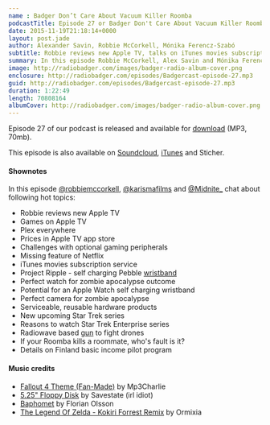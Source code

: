 ```yaml
---
name : Badger Don’t Care About Vacuum Killer Roomba
podcastTitle: Episode 27 or Badger Don't Care About Vacuum Killer Roomba
date: 2015-11-19T21:18:14+0000
layout: post.jade
author: Alexander Savin, Robbie McCorkell, Mónika Ferencz-Szabó
subtitle: Robbie reviews new Apple TV, talks on iTunes movies subscription service, missing features of Netflix, starless faves on Twitter, smart wristband charging smart watches, anti drones radio wave gun, new upcoming Star Trek series and basic income pilot in Finland
summary: In this episode Robbie McCorkell, Alex Savin and Mónika Ferencz-Szabó talk about new Apple TV, talks on iTunes movies subscription service, missing features of Netflix, starless faves on Twitter, smart wristband charging smart watches, anti drones radio wave gun, new upcoming Star Trek series and basic income pilot in Finland. For full shownotes and links check our website http://www.radiobadger.com
image: http://radiobadger.com/images/badger-radio-album-cover.png
enclosure: http://radiobadger.com/episodes/Badgercast-episode-27.mp3
guid: http://radiobadger.com/episodes/Badgercast-episode-27.mp3
duration: 1:22:49
length: 70808164
albumCover: http://radiobadger.com/images/badger-radio-album-cover.png
---
```


Episode 27 of our podcast is released and available for [download](http://radiobadger.com/episodes/Badgercast-episode-27.mp3) (MP3, 70mb).

This episode is also available on [Soundcloud](https://soundcloud.com/karismafilms/radio-badger-episode-27), [iTunes](https://itunes.apple.com/gb/podcast/radio-badger-tech-podcast/id918884643?mt=2) and Sticher.

#### Shownotes

In this episode [@robbiemccorkell](https://twitter.com/robbiemccorkell), [@karismafilms](https://twitter.com/karismafilms) and [@Midnite_](https://twitter.com/Midnite_) chat about following hot topics:

* Robbie reviews new Apple TV
* Games on Apple TV
* Plex everywhere
* Prices in Apple TV app store
* Challenges with optional gaming peripherals
* Missing feature of Netflix
* iTunes movies subscription service
* Project Ripple - self charging Pebble [wristband](https://www.kickstarter.com/projects/170743596/ripple-the-most-advanced-solar-watch-strap-for-peb)
* Perfect watch for zombie apocalypse outcome
* Potential for an Apple Watch self charging wristband
* Perfect camera for zombie apocalypse
* Serviceable, reusable hardware products
* New upcoming Star Trek series
* Reasons to watch Star Trek Enterprise series
* Radiowave based [gun](http://petapixel.com/2015/10/15/this-rifle-shoots-down-drones-with-radio-waves/) to fight drones
* If your Roomba kills a roommate, who's fault is it?
* Details on Finland basic income pilot program

#### Music credits

* [Fallout 4 Theme (Fan-Made)](https://soundcloud.com/mp3charlie/fallout4) by Mp3Charlie
* [5.25" Floppy Disk](https://soundcloud.com/savestate/floppy-disk-nsf) by Savestate (irl idiot)
* [Baphomet](https://soundcloud.com/florianolsson/baphomet) by Florian Olsson
* [The Legend Of Zelda - Kokiri Forrest Remix](https://soundcloud.com/ormixia/the-legend-of-zelda-kokiri-forrest-remix) by Ormixia
